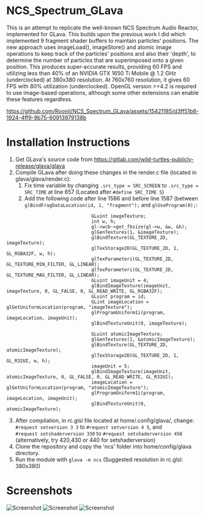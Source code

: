 # NCS_Spectrum_GLava
This is an attempt to replicate the well-known NCS Spectrum Audio Reactor, implemented for GLava. This builds upon the previous work I did which implemented 9 fragment shader buffers to maintain particles' positions. The new approach uses imageLoad(), imageStore() and atomic image operations to keep track of the particles' positions and also their 'depth', to determine the number of particles that are superimposed onto a given position. This produces super-accurate results, providing 60 FPS and utilizing less than 40% of an NVIDIA GTX 1650 Ti Mobile @ 1.2 GHz (underclocked) at 380x380 resolution. At 760x760 resolution, it gives 60 FPS with 80% utilization (underclocked). OpenGL version >=4.2 is required to use image-based operations, although some other extensions can enable these features regardless.  

https://github.com/Roonil/NCS_Spectrum_GLava/assets/15421185/d3ff51b8-1924-4ff9-9b75-60913979138b

# Installation Instructions
1. Get GLava's source code from https://gitlab.com/wild-turtles-publicly-release/glava/glava
2. Compile GLava after doing these changes in the render.c file (located in glava/glava/render.c):
    1. Fix time variable by changing
```.src_type = SRC_SCREEN``` to ```.src_type = SRC_TIME``` at line 657 (Located after ```#define SRC_TIME 5```)
    2. Add the following code after line 1586 and before line 1587 (between ```glBindFragDataLocation(id, 1, "fragment");``` and ```glUseProgram(0);```:
 ```
                                GLuint imageTexture;
                                int w, h;
                                gl->wcb->get_fbsize(gl->w, &w, &h);
                                glGenTextures(1, &imageTexture);
                                glBindTexture(GL_TEXTURE_2D, imageTexture);
                                glTexStorage2D(GL_TEXTURE_2D, 1, GL_RGBA32F, w, h);
                                glTexParameteri(GL_TEXTURE_2D, GL_TEXTURE_MIN_FILTER, GL_LINEAR);
                                glTexParameteri(GL_TEXTURE_2D, GL_TEXTURE_MAG_FILTER, GL_LINEAR);
                                GLuint imageUnit = 4;
                                glBindImageTexture(imageUnit, imageTexture, 0, GL_FALSE, 0, GL_READ_WRITE, GL_RGBA32F);
                                GLuint program = id;
                                GLint imageLocation = glGetUniformLocation(program, "imageTexture");
                                glProgramUniform1i(program, imageLocation, imageUnit);
                                glBindTextureUnit(0, imageTexture);

                                GLuint atomicImageTexture;
                                glGenTextures(1, &atomicImageTexture);
                                glBindTexture(GL_TEXTURE_2D, atomicImageTexture);
                                glTexStorage2D(GL_TEXTURE_2D, 1, GL_R32UI, w, h);
                                imageUnit = 5;
                                glBindImageTexture(imageUnit, atomicImageTexture, 0, GL_FALSE, 0, GL_READ_WRITE, GL_R32UI);
                                imageLocation = glGetUniformLocation(program, "atomicImageTexture");
                                glProgramUniform1i(program, imageLocation, imageUnit);
                                glBindTextureUnit(0, atomicImageTexture);
```
3. After compilation, in rc.glsl file located at home/.config/glava/, change:<br /> ```#request setversion 3 3``` to ```#request setversion 4 5```, and <br /> ```#request setshaderversion 330``` to ```#request setshaderversion 450``` (alternatively, try 420,430 or 440 for setshaderversion) 
4. Clone the repository and copy the 'ncs' folder into home/config/glava directory.
5. Run the module with ```glava -m ncs``` (Suggested resolution in rc.glsl: 380x380)

# Screenshots
![Screenshot](screenshots/380x380_Blue.png)
![Screenshot](screenshots/380x380_Purple.png)
![Screenshot](screenshots/760x760_Green.png)

